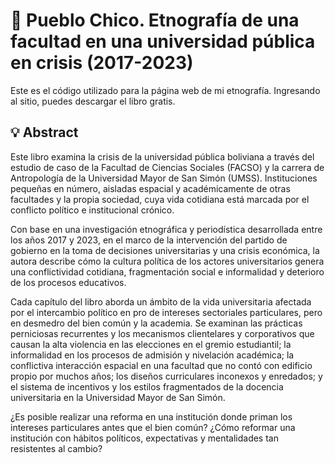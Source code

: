 # 📔 Pueblo Chico. Etnografía de una facultad en una universidad pública en crisis (2017-2023)
Este es el código utilizado para la página web de mi etnografía. Ingresando al sitio, puedes descargar el libro gratis.

## 💡 Abstract
Este libro examina la crisis de la universidad pública boliviana a través del estudio de caso de la Facultad de Ciencias Sociales (FACSO) y la carrera de Antropología de la Universidad Mayor de San Simón (UMSS). Instituciones pequeñas en número, aisladas espacial y académicamente de otras facultades y la propia sociedad, cuya vida cotidiana está marcada por el conflicto político e institucional crónico.

Con base en una investigación etnográfica y periodística desarrollada entre los años 2017 y 2023, en el marco de la intervención del partido de gobierno en la toma de decisiones universitarias y una crisis económica, la autora describe cómo la cultura política de los actores universitarios genera una conflictividad cotidiana, fragmentación social e informalidad y deterioro de los procesos educativos.

Cada capítulo del libro aborda un ámbito de la vida universitaria afectada por el intercambio político en pro de intereses sectoriales particulares, pero en desmedro del bien común y la academia. Se examinan las prácticas perniciosas recurrentes y los mecanismos clientelares y corporativos que causan la alta violencia en las elecciones en el gremio estudiantil; la informalidad en los procesos de admisión y nivelación académica; la conflictiva interacción espacial en una facultad que no contó con edificio propio por muchos años; los diseños curriculares inconexos y enredados; y el sistema de incentivos y los estilos fragmentados de la docencia universitaria en la Universidad Mayor de San Simón.

¿Es posible realizar una reforma en una institución donde priman los intereses particulares antes que el bien común? ¿Cómo reformar una institución con hábitos políticos, expectativas y mentalidades tan resistentes al cambio?
